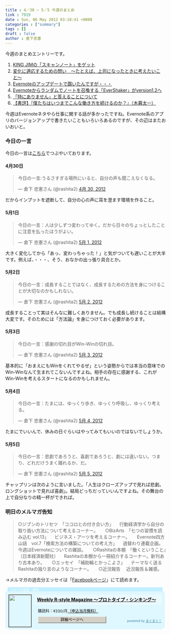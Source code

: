 ```yaml
---
title : 4／30 ~ 5／5 今週のまとめ
link : 7919
date : Sun, 06 May 2012 03:18:41 +0000
categories : ["summary"]
tags : []
draft : false
author : 倉下忠憲
---
```


今週のまとめエントリーです。
<ol>
<li><a href="https://rashita.net/blog/?p=7886">KING JIMの「スキャンノート」をゲット</a></li>
<li><a href="https://rashita.net/blog/?p=7895">変化に適応するための問い　〜たとえば、上司になったときに考えたいこと〜</a></li>
<li><a href="https://rashita.net/blog/?p=7898">Evernoteのアップデートで躓いたんですが・・・</a></li>
<li><a href="https://rashita.net/blog/?p=7905">Evernoteからランダムでノートを召喚する「EverShaker」がversion1.2へ</a></li>
<li><a href="https://rashita.net/blog/?p=7912">「特にありません」と答えることについて</a></li>
<li><a href="https://rashita.net/blog/?p=7915">【書評】『僕たちはいつまでこんな働き方を続けるのか？』（木暮太一）</a></li>
</ol>

今週はEvernoteネタやら仕事に関する話が多かったですね。Evernote系のアプリのバージョンアップで書きたいこともいろいろあるのですが、その辺はまたおいおいと。

<h3>今日の一言</h3>
今日の一言は<a href="http://twitter.com/rashita2 ">こちら</a>でつぶやいております。

<h4>4月30日</h4>
<blockquote class="twitter-tweet" lang="ja"><p>今日の一言:うるさすぎる場所にいると、自分の声も聞こえなくなる。</p>&mdash; 倉下 忠憲さん (@rashita2) <a href="https://twitter.com/rashita2/status/196809061373722625" data-datetime="2012-04-30T03:51:51+00:00">4月 30, 2012</a></blockquote>
<script src="//platform.twitter.com/widgets.js" charset="utf-8"></script>
だからインプットを遮断して、自分の心の声に耳を澄ます環境を作ること。
<h4>5月1日</h4>
<blockquote class="twitter-tweet" lang="ja"><p>今日の一言：人は少しずつ変わってゆく。だから日々のちょっとしたことに注意を払ったほうがよい。</p>&mdash; 倉下 忠憲さん (@rashita2) <a href="https://twitter.com/rashita2/status/197297251389935616" data-datetime="2012-05-01T12:11:44+00:00">5月 1, 2012</a></blockquote>
<script src="//platform.twitter.com/widgets.js" charset="utf-8"></script>
大きく変化してから「あっ、変わっちゃった！」と気がついても遅いことが大半です。例えば、・・・、そう、おなかの出っ張り具合とか。
<h4>5月2日</h4>
<blockquote class="twitter-tweet" lang="ja"><p>今日の一言：成長することではなく、成長するための方法を身につけることが大切なのかもしれない。</p>&mdash; 倉下 忠憲さん (@rashita2) <a href="https://twitter.com/rashita2/status/197538015860633601" data-datetime="2012-05-02T04:08:27+00:00">5月 2, 2012</a></blockquote>
<script src="//platform.twitter.com/widgets.js" charset="utf-8"></script>
成長することって実はそんなに難しくありません。でも成長し続けることは結構大変です。そのためには「方法論」を身につけておく必要があります。
<h4>5月3日</h4>
<blockquote class="twitter-tweet" lang="ja"><p>今日の一言：感謝の切れ目がWin-Winの切れ目。</p>&mdash; 倉下 忠憲さん (@rashita2) <a href="https://twitter.com/rashita2/status/197872217856557057" data-datetime="2012-05-03T02:16:27+00:00">5月 3, 2012</a></blockquote>
<script src="//platform.twitter.com/widgets.js" charset="utf-8"></script>
基本的に「おまえにもWinをくれてやるぜ」という姿勢からでは本当の意味でのWin-Winなんて生まれてこないんですよね。相手の存在に感謝する、これがWin-Winを考えるスタートになるのかもしれません。
<h4>5月4日</h4>
<blockquote class="twitter-tweet" lang="ja"><p>今日の一言：たまには、ゆっくり歩き、ゆっくり呼吸し、ゆっくり考える。</p>&mdash; 倉下 忠憲さん (@rashita2) <a href="https://twitter.com/rashita2/status/198248743387136000" data-datetime="2012-05-04T03:12:38+00:00">5月 4, 2012</a></blockquote>
<script src="//platform.twitter.com/widgets.js" charset="utf-8"></script>
たまにでいいんで、休みの日ぐらいはやってみてもいいのではないでしょうか。
<h4>5月5日</h4>
<blockquote class="twitter-tweet" lang="ja"><p>今日の一言：悲劇であろうと、喜劇であろうと、劇には違いない。つまり、どれだけうまく踊れるか、だ。</p>&mdash; 倉下 忠憲さん (@rashita2) <a href="https://twitter.com/rashita2/status/198756744606924800" data-datetime="2012-05-05T12:51:15+00:00">5月 5, 2012</a></blockquote>
<script src="//platform.twitter.com/widgets.js" charset="utf-8"></script>
チャップリンは次のように言いました。「人生はクローズアップで見れば悲劇。ロングショットで見れば喜劇」。結局どっちだっていいんですよね。その舞台の上で自分なりの精一杯ができれば。
<h3>明日のメルマガ告知</h3>


<blockquote>○ジブンのトリセツ　「ココロとの付き合い方」
　行動経済学から自分の取り扱い方法について考えるコーナー。
　
○BizArts　「七つの習慣を読み込む vol.13」
　ビジネス・アーツを考えるコーナー。
　
Evernote四方山話　vol.7「検索方法の構築についての考え方」
　週替わり連載企画。今週はEvernoteについての雑談。
　
○Rashitaの本棚　『働くということ』（日本経済新聞社）
　Rashitaの本棚から一冊紹介するコーナー。新刊あり古本あり。
　
○エッセイ　「補助輪とかっこよさ」
　テーマなく送るRashitaの独り言のようなコーナー。
　
○近況報告
　近況報告＆雑感。</blockquote>


→メルマガの過去分エッセイは「<a href="http://www.facebook.com/home.php#!/rashitaportal">Facebookページ</a>」にて読めます。

<div style="width:500px;margin-bottom:20px;">
<div style="height:13px;background:url(http://img.mag2.com/mag2/common/publ/pub-form/wide_b_left_top.gif) no-repeat left top;"><div style="height:13px;background:url(http://img.mag2.com/mag2/common/publ/pub-form/wide_b_right_top.gif) no-repeat right top;"><div style="margin:0 7px;padding-left:8px; height:13px; color:#fff; background:#c2efff url(http://img.mag2.com/mag2/common/publ/pub-form/wide_b_tit.gif) no-repeat left top; font-size:10px;">メルマガ登録・解除</div></div></div>
<div style="padding:10px 0;background:#dff7ff url(http://img.mag2.com/mag2/common/publ/pub-form/wide_b_bg.gif) repeat-x;font-size:12px;"><a href="http://www.mag2.com/m/0001185133.html" style="border:none;"><img src="http://www.mag2.com/images/MagazineCover/0001185133c.png" width="70" height="100" style="margin:0 10px; position:absolute; border:#000 1px solid;" /></a>
<div style="margin:0 10px 0 92px; position:relative; height:95px;">
<div style="padding:8px 7px; background-color: #ebfaff; font-weight:bold; font-size:14px; line-height:1.2;"><a href="http://www.mag2.com/m/0001185133.html" style="color:#000;">Weekly R-style Magazine ～プロトタイプ・シンキング～ </a></div>
<div style="padding:10px 0 0 10px;">購読料：&yen;330/月<a href="http://www.mag2.com/read/charge.html" style="color:#000;">（申込当月無料）</a></div><div style="margin:10px 0 0 10px; height:20px;position:relative;"><a href="http://www.mag2.com/m/0001185133.html" style="color:#000;text-decoration:none;"><span style="padding:2px 70px;border:#404040 1px solid;border-top-color:#fff;border-left-color:#fff;background-color:#d4d0c8;text-align:center;">詳細ページへ</span></a><span style="position:absolute; right:0; bottom:0; color:#3f8ba5; font-size:10px;">powered by <a href="http://www.mag2.com/" target="_blank" style="color:#3f8ba5;">まぐまぐ！</a></span></div></div>
</div>
<div style="height:4px;background:url(http://img.mag2.com/mag2/common/publ/pub-form/wide_b_left_bot.gif) no-repeat left top;"><div style="background:url(http://img.mag2.com/mag2/common/publ/pub-form/wide_b_right_bot.gif) no-repeat right top;"><div style="margin:0 7px;padding-left:8px; height:4px; background-color:#dff7ff; font-size:1px;">&nbsp;</div></div></div>
</div>
